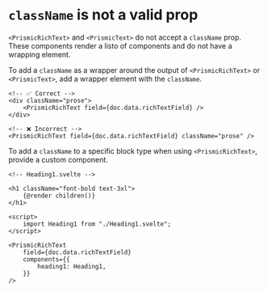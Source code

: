 # `className` is not a valid prop

`<PrismicRichText>` and `<PrismicText>` do not accept a `className` prop. These components render a listo of components and do not have a wrapping element.

To add a `className` as a wrapper around the output of `<PrismicRichText>` or `<PrismicText>`, add a wrapper element with the `className`.

```svelte
<!-- ✅ Correct -->
<div className="prose">
	<PrismicRichText field={doc.data.richTextField} />
</div>
```

```svelte
<!-- ❌ Incorrect -->
<PrismicRichText field={doc.data.richTextField} className="prose" />
```

To add a `className` to a specific block type when using `<PrismicRichText>`, provide a custom component.

```svelte
<!-- Heading1.svelte -->

<h1 className="font-bold text-3xl">
	{@render children()}
</h1>
```

```svelte
<script>
	import Heading1 from "./Heading1.svelte";
</script>

<PrismicRichText
	field={doc.data.richTextField}
	components={{
		heading1: Heading1,
	}}
/>
```
